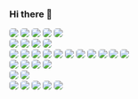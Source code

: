### Hi there 👋

<img src="https://img.shields.io/badge/Java-007396?style=flat-square&logo=Java&logoColor=white&" style="border-radius:0.3rem;"/>
<img src="https://img.shields.io/badge/Spring-6DB33F?style=flat-square&logo=Spring&logoColor=white&" style="border-radius:0.3rem;"/>
<img src="https://img.shields.io/badge/Maven-C71A36?style=flat-square&logo=Apache%20Maven&logoColor=white&" style="border-radius:0.3rem;"/>
<img src="https://img.shields.io/badge/Gradle-02303A?style=flat-square&logo=Gradle&logoColor=white&" style="border-radius:0.3rem;"/>
<img src="https://img.shields.io/badge/Swagger-85EA2D?style=flat-square&logo=Swagger&logoColor=black&" style="border-radius:0.3rem;"/>
<br />
<img src="https://img.shields.io/badge/MySQL-4479A1?style=flat-square&logo=MySQL&logoColor=white&" style="border-radius:0.3rem;"/>
<img src="https://img.shields.io/badge/MariaDB-003545?style=flat-square&logo=MariaDB&logoColor=white&" style="border-radius:0.3rem;"/>
<img src="https://img.shields.io/badge/PostgreSQL-4479A1?style=flat-square&logo=PostgreSQL&logoColor=white&" style="border-radius:0.3rem;"/>
<img src="https://img.shields.io/badge/MongoDB-47A248?style=flat-square&logo=MongoDB&logoColor=white&" style="border-radius:0.3rem;"/>
<br />
<img src="https://img.shields.io/badge/HTML5-E34F26?style=flat-square&logo=HTML5&logoColor=white&" style="border-radius:0.3rem;"/>
<img src="https://img.shields.io/badge/CSS3-1572B6?style=flat-square&logo=CSS3&logoColor=white&" style="border-radius:0.3rem;"/>
<img src="https://img.shields.io/badge/JavaScript-F7DF1E?style=flat-square&logo=JavaScript&logoColor=black&" style="border-radius:0.3rem;"/>
<img src="https://img.shields.io/badge/Node.js-339933?style=flat-square&logo=Node.js&logoColor=white&" style="border-radius:0.3rem;"/>
<img src="https://img.shields.io/badge/npm-CB3837?style=flat-square&logo=npm&logoColor=black&" style="border-radius:0.3rem;"/>
<img src="https://img.shields.io/badge/Yarn-339933?style=flat-square&logo=Yarn&logoColor=white&" style="border-radius:0.3rem;"/>
<img src="https://img.shields.io/badge/React-61DAFB?style=flat-square&logo=React&logoColor=black&" style="border-radius:0.3rem;"/>
<img src="https://img.shields.io/badge/Redux-764ABC?style=flat-square&logo=Redux&logoColor=white&" style="border-radius:0.3rem;"/>
<img src="https://img.shields.io/badge/jQuery-0769AD?style=flat-square&logo=jQuery&logoColor=white&" style="border-radius:0.3rem;"/>
<img src="https://img.shields.io/badge/Bootstrap-7952B3?style=flat-square&logo=Bootstrap&logoColor=white&" style="border-radius:0.3rem;"/>
<img src="https://img.shields.io/badge/ReactiveX-B7178C?style=flat-square&logo=ReactiveX&logoColor=white&" style="border-radius:0.3rem;"/>
<br />
<img src="https://img.shields.io/badge/Git-F05032?style=flat-square&logo=Git&logoColor=white&" style="border-radius:0.3rem;"/>
<img src="https://img.shields.io/badge/Jenkins-D24939?style=flat-square&logo=Jenkins&logoColor=white&" style="border-radius:0.3rem;"/>
<img src="https://img.shields.io/badge/Docker-2496ED?style=flat-square&logo=Docker&logoColor=white&" style="border-radius:0.3rem;"/>
<img src="https://img.shields.io/badge/Kubernetes-326CE5?style=flat-square&logo=Kubernetes&logoColor=white&" style="border-radius:0.3rem;"/>
<br />
<img src="https://img.shields.io/badge/Visual%20Studio%20Code-007ACC?style=flat-square&logo=Visual%20Studio%20Code&logoColor=white&" style="border-radius:0.3rem;"/>
<img src="https://img.shields.io/badge/Intellij%20IDEA-000000?style=flat-square&logo=Intellij%20IDEA&logoColor=white&" style="border-radius:0.3rem;"/>
<br />
<img src="https://img.shields.io/badge/Amazon%20AWS-232F3E?style=flat-square&logo=Amazon%20AWS&logoColor=white&" style="border-radius:0.3rem;"/>
<img src="https://img.shields.io/badge/Amazon%20S3-569A31?style=flat-square&logo=Amazon%20S3&logoColor=white&" style="border-radius:0.3rem;"/>
<img src="https://img.shields.io/badge/GraphQL-E10098?style=flat-square&logo=GraphQL&logoColor=white&" style="border-radius:0.3rem;"/>
<img src="https://img.shields.io/badge/JSON%20Web%20Tokens-000000?style=flat-square&logo=JSON%20Web%20Tokens&logoColor=white&" style="border-radius:0.3rem;"/>
<img src="https://img.shields.io/badge/Netlify-00C7B7?style=flat-square&logo=Netlify&logoColor=white&" style="border-radius:0.3rem;"/>

<!--
**jaeho-jang/jaeho-jang** is a ✨ _special_ ✨ repository because its `README.md` (this file) appears on your GitHub profile.

Here are some ideas to get you started:

- 🔭 I’m currently working on ...
- 🌱 I’m currently learning ...
- 👯 I’m looking to collaborate on ...
- 🤔 I’m looking for help with ...
- 💬 Ask me about ...
- 📫 How to reach me: ...
- 😄 Pronouns: ...
- ⚡ Fun fact: ...
-->
